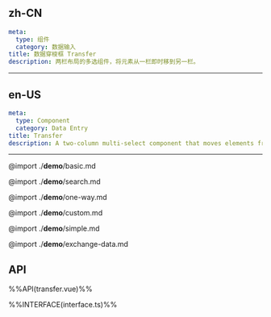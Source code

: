 ## zh-CN
```yaml
meta:
  type: 组件
  category: 数据输入
title: 数据穿梭框 Transfer
description: 两栏布局的多选组件，将元素从一栏即时移到另一栏。
```
---
## en-US
```yaml
meta:
  type: Component
  category: Data Entry
title: Transfer
description: A two-column multi-select component that moves elements from one column to another in real time.
```
---

@import ./__demo__/basic.md

@import ./__demo__/search.md

@import ./__demo__/one-way.md

@import ./__demo__/custom.md

@import ./__demo__/simple.md

@import ./__demo__/exchange-data.md
## API

%%API(transfer.vue)%%

%%INTERFACE(interface.ts)%%
